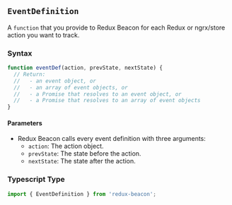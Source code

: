 ## `EventDefinition`

A `function` that you provide to Redux Beacon for each Redux or ngrx/store action you want to track.

### Syntax

```js
function eventDef(action, prevState, nextState) {
  // Return:
  //   - an event object, or
  //   - an array of event objects, or
  //   - a Promise that resolves to an event object, or
  //   - a Promise that resolves to an array of event objects
}
```

#### Parameters

 * Redux Beacon calls every event definition with three arguments:
   * `action`: The action object.
   * `prevState`: The state before the action.
   * `nextState`: The state after the action.

### Typescript Type

```ts
import { EventDefinition } from 'redux-beacon';
```
